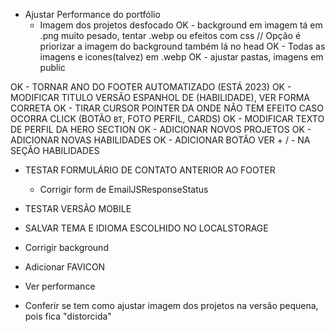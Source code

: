 * Ajustar Performance do portfólio
  - Imagem dos projetos desfocado
  OK - background em imagem tá em .png muito pesado, tentar .webp ou efeitos com css // Opção é priorizar a imagem do background também lá no head
  OK - Todas as imagens e icones(talvez) em .webp
  OK - ajustar pastas, imagens em public















OK - TORNAR ANO DO FOOTER AUTOMATIZADO (ESTÁ 2023)
OK - MODIFICAR TITULO VERSÃO ESPANHOL DE (HABILIDADE), VER FORMA CORRETA
OK - TIRAR CURSOR POINTER DA ONDE NÃO TEM EFEITO CASO OCORRA CLICK (BOTÃO `BT`, FOTO PERFIL, CARDS)
OK - MODIFICAR TEXTO DE PERFIL DA HERO SECTION
OK - ADICIONAR NOVOS PROJETOS
OK - ADICIONAR NOVAS HABILIDADES
OK - ADICIONAR BOTÃO VER + / - NA SEÇÃO HABILIDADES


* TESTAR FORMULÁRIO DE CONTATO ANTERIOR AO FOOTER
  - Corrigir form de EmailJSResponseStatus


* TESTAR VERSÃO MOBILE
* SALVAR TEMA E IDIOMA ESCOLHIDO NO LOCALSTORAGE
* Corrigir background
* Adicionar FAVICON
* Ver performance
* Conferir se tem como ajustar imagem dos projetos na versão pequena, pois fica "distorcida"
